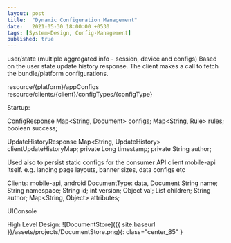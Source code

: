 ```yaml
---
layout: post
title:  "Dynamic Configuration Management"
date:   2021-05-30 18:00:00 +0530
tags: [System-Design, Config-Management]
published: true
---
```


user/state
(multiple aggregated info - session, device and configs)
Based on the user state update history response.
The client makes a call to fetch the bundle/platform configurations.

resource/{platform}/appConfigs
resource/clients/{client}/configTypes/{configType}

Startup:

ConfigResponse
    Map<String, Document> configs;
    Map<String, Rule> rules;
    boolean success;

UpdateHistoryResponse
    Map<String, UpdateHistory> clientUpdateHistoryMap;
    private Long timestamp;
    private String author;

Used also to persist static configs for the consumer API client mobile-api itself. 
e.g. landing page layouts, banner sizes, data configs etc

Clients: mobile-api, android
DocumentType: data,
Document
    String name;
    String namespace;
    String id;
    int version;
    Object val;
    List<Document> children;
    String author;
    Map<String, Object> attributes;

UIConsole

High Level Design:
![DocumentStore]({{ site.baseurl }}/assets/projects/DocumentStore.png){: class="center_85" }

